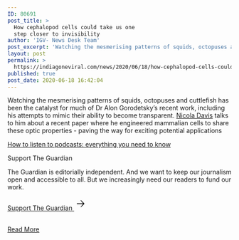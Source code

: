 ```yaml
---
ID: 80691
post_title: >
  How cephalopod cells could take us one
  step closer to invisibility
author: 'IGV- News Desk Team'
post_excerpt: 'Watching the mesmerising patterns of squids, octopuses and cuttlefish has been the catalyst for much of Dr Alon Gorodetsky’s recent work, including his attempts to mimic their ability to become transparent. Nicola Davis talks to him about a recent paper where he engineered mammalian cells to share these optic properties - paving the way for&hellip;'
layout: post
permalink: >
  https://indiagoneviral.com/news/2020/06/18/how-cephalopod-cells-could-take-us-one-step-closer-to-invisibility/80691/india-gone-viral/
published: true
post_date: 2020-06-18 16:42:04
---
```

<div>
<div data-component="standfirst" data-link-name="standfirst">
<meta content="Nicola Davis speaks with Dr Alon Gorodetsky about his recent attempts to engineer transparent mammalian cells, using proteins found in a squid" itemprop="description"></meta><p>Watching the mesmerising patterns of squids, octopuses and cuttlefish has been the catalyst for much of Dr Alon Gorodetsky’s recent work, including his attempts to mimic their ability to become transparent. <a data-link-name="in standfirst link" href="https://www.theguardian.com/profile/nicola-davis">Nicola Davis</a> talks to him about a recent paper where he engineered mammalian cells to share these optic properties - paving the way for exciting potential applications</p>
<p>
<span></span>
<a data-component="podcast-help" data-link-name="podcast-help-link" href="https://www.theguardian.com/media/2017/oct/07/how-to-listen-to-podcasts-everything-you-need-to-know?CMP=podcast-help">
How to listen to podcasts: everything you need to know
</a>
</p>
</div>
</div><div>
<p>Support The Guardian</p>
<p>The Guardian is editorially independent.
And we want to keep our journalism open and accessible to all.
But we increasingly need our readers to fund our work.
</p>
<p><a href="https://support.theguardian.com/contribute?acquisitionData=%7B%22componentType%22%3A%22ACQUISITIONS_OTHER%22%2C%22source%22%3A%22DIRECT%22%2C%22campaignCode%22%3A%22science%22%2C%22componentId%22%3A%22episode_page%22%7D&INTCMP=science">
Support The Guardian
<span>
<svg height="30" viewbox="0 0 30 30" width="30"><path d="M22.8 14.6L15.2 7l-.7.7 5.5 6.6H6v1.5h14l-5.5 6.6.7.7 7.6-7.6v-.9"></path></svg></span>
</a>
</p></div><br/><a href="https://www.theguardian.com/science/audio/2020/jun/18/how-cephalopod-cells-could-take-us-one-step-closer-to-invisibility-podcast" class="button purchase" rel="nofollow noopener noreferrer" target="_blank">Read More</a>